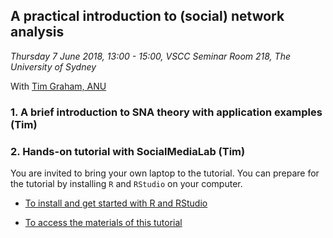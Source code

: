 ## A practical introduction to (social) network analysis

*Thursday 7 June 2018, 13:00 - 15:00, VSCC Seminar Room 218, The University of Sydney*

With [Tim Graham, ANU](https://researchers.anu.edu.au/researchers/graham-tj)

### 1. A brief introduction to SNA theory with application examples (Tim)

### 2. Hands-on tutorial with SocialMediaLab (Tim)

You are invited to bring your own laptop to the tutorial. You can prepare for the tutorial by installing `R` and `RStudio` on your computer.

* [To install and get started with R and RStudio](https://fraba.github.io/digital_media_methods_sydney/ws00/ws00.html)

* [To access the materials of this tutorial](https://github.com/Digital-Methods-Sydney/ws-201806/tree/master/sna_tutorial)
